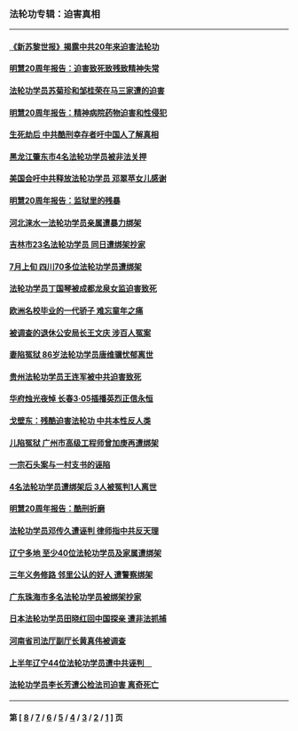 ### 法轮功专辑：迫害真相
---
#### [《新苏黎世报》揭露中共20年来迫害法轮功](../../pages/nf4379/n11411360.md) 
#### [明慧20周年报告：迫害致死致残致精神失常](../../pages/nf4379/n11399289.md) 
#### [法轮功学员苏菊珍和邹桂荣在马三家遭的迫害](../../pages/nf4379/n11406278.md) 
#### [明慧20周年报告：精神病院药物迫害和性侵犯](../../pages/nf4379/n11396064.md) 
#### [生死劫后 中共酷刑幸存者吁中国人了解真相](../../pages/nf4379/n11405058.md) 
#### [黑龙江肇东市4名法轮功学员被非法关押](../../pages/nf4379/n11406165.md) 
#### [美国会吁中共释放法轮功学员 邓翠苹女儿感谢](../../pages/nf4379/n11406694.md) 
#### [明慧20周年报告：监狱里的残暴](../../pages/nf4379/n11393554.md) 
#### [河北涞水一法轮功学员亲属遭暴力绑架](../../pages/nf4379/n11402627.md) 
#### [吉林市23名法轮功学员 同日遭绑架抄家](../../pages/nf4379/n11404879.md) 
#### [7月上旬 四川70多位法轮功学员遭绑架](../../pages/nf4379/n11402080.md) 
#### [法轮功学员丁国琴被成都龙泉女监迫害致死](../../pages/nf4379/n11401794.md) 
#### [欧洲名校毕业的一代骄子 难忘童年之痛](../../pages/nf4379/n11384505.md) 
#### [被调查的退休公安局长王文庆 涉百人冤案](../../pages/nf4379/n11402174.md) 
#### [妻陷冤狱 86岁法轮功学员唐维骥忧郁离世](../../pages/nf4379/n11399469.md) 
#### [贵州法轮功学员王连军被中共迫害致死](../../pages/nf4379/n11395997.md) 
#### [华府烛光夜悼 长春3·05插播英烈正信永恒](../../pages/nf4379/n11397432.md) 
#### [戈壁东：残酷迫害法轮功 中共本性反人类](../../pages/nf4379/n11394292.md) 
#### [儿陷冤狱 广州市高级工程师曾加庚再遭绑架](../../pages/nf4379/n11393228.md) 
#### [一宗石头案与一村支书的诬陷](../../pages/nf4379/n11393416.md) 
#### [4名法轮功学员遭绑架后 3人被冤判1人离世](../../pages/nf4379/n11392917.md) 
#### [明慧20周年报告：酷刑折磨](../../pages/nf4379/n11387954.md) 
#### [法轮功学员邓传久遭诬判 律师指中共反天理](../../pages/nf4379/n11391140.md) 
#### [辽宁多地 至少40位法轮功学员及家属遭绑架](../../pages/nf4379/n11390808.md) 
#### [三年义务修路 邻里公认的好人 遭警察绑架](../../pages/nf4379/n11390541.md) 
#### [广东珠海市多名法轮功学员被绑架抄家](../../pages/nf4379/n11390077.md) 
#### [日本法轮功学员田晓红回中国探亲 遭非法抓捕](../../pages/nf4379/n11388743.md) 
#### [河南省司法厅副厅长黄真伟被调查](../../pages/nf4379/n11388624.md) 
#### [上半年辽宁44位法轮功学员遭中共诬判　](../../pages/nf4379/n11386551.md) 
#### [法轮功学员李长芳遭公检法司迫害 离奇死亡](../../pages/nf4379/n11385769.md) 

---
#### 第 [ [8](./8.md) / [7](./7.md) / [6](./6.md) / [5](./5.md) / [4](./4.md) / [3](./3.md) / [2](./2.md) / [1](./1.md) ] 页
